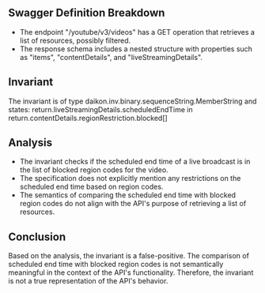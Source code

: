 ## Swagger Definition Breakdown
- The endpoint "/youtube/v3/videos" has a GET operation that retrieves a list of resources, possibly filtered.
- The response schema includes a nested structure with properties such as "items", "contentDetails", and "liveStreamingDetails".

## Invariant
The invariant is of type daikon.inv.binary.sequenceString.MemberString and states: return.liveStreamingDetails.scheduledEndTime in return.contentDetails.regionRestriction.blocked[]

## Analysis
- The invariant checks if the scheduled end time of a live broadcast is in the list of blocked region codes for the video.
- The specification does not explicitly mention any restrictions on the scheduled end time based on region codes.
- The semantics of comparing the scheduled end time with blocked region codes do not align with the API's purpose of retrieving a list of resources.

## Conclusion
Based on the analysis, the invariant is a false-positive. The comparison of scheduled end time with blocked region codes is not semantically meaningful in the context of the API's functionality. Therefore, the invariant is not a true representation of the API's behavior.
